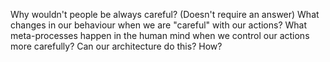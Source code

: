 Why wouldn't people be always careful? (Doesn't require an answer)
What changes in our behaviour when we are "careful" with our actions?
What meta-processes happen in the human mind when we control our actions more carefully?
Can our architecture do this? How?